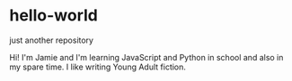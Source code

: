 # hello-world
just another repository

Hi! I'm Jamie and I'm learning JavaScript and Python in school and also in my spare time. I like writing Young Adult fiction.
